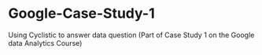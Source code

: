 # Google-Case-Study-1
Using Cyclistic to answer data question (Part of Case Study 1 on the Google data Analytics Course)

